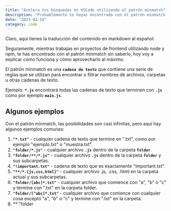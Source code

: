 ```yaml
---
title: "Acelera tus búsquedas en VSCode utilizando el patrón minmatch"
description: "Probablemente te hayas encontrado con el patrón minmatch sin saberlo, hoy te explicaré cómo funciona y cómo sacarle el máximo provecho."
date: "2023-01-14"
category: code
---
```



Claro, aquí tienes la traducción del contenido en markdown al español:

Seguramente, mientras trabajas en proyectos de frontend utilizando node y npm, te has encontrado con el patrón minmatch sin saberlo, hoy voy a explicar cómo funciona y cómo aprovecharlo al máximo.

El patrón minmatch es una **`cadena de texto`** que contiene una serie de reglas que se utilizan para encontrar o filtrar nombres de archivos, carpetas u otras cadenas de texto.

Ejemplo: **`*.js`** encontrará todas las cadenas de texto que terminen con **`.js`** como por ejemplo **`main.js`**.

## **Algunos ejemplos**

Con el patrón minmatch, las posibilidades son casi infinitas, pero aquí hay algunos ejemplos comunes:

1. **`"*.txt"`** - cualquier cadena de texto que termine en ".txt", como por ejemplo "ejemplo.txt" o "muestra.txt".
2. **`"folder/*.js"`** - cualquier archivo **`.js`** dentro de la carpeta **`folder`**.
3. **`"folder/**/*.js"`** - cualquier archivo **`.js`** dentro de la carpeta **`folder`** y sus subcarpetas.
4. **`"!important.txt"`** - cadena de texto que es exactamente "important.txt".
5. **`"**/*.{js,css,html}"`** - cualquier archivo .js, .css, .html en la carpeta actual y sus subcarpetas.
6. **`"folder/[abc]*.txt"`** - cualquier archivo que comience con "a", "b" o "c" y termine con ".txt" en la carpeta folder.
7. **`"folder/[^abc]*.txt"`** - cualquier archivo que comience con cualquier cosa excepto "a", "b" o "c" y termine con ".txt" en la carpeta.
8. **`"folder